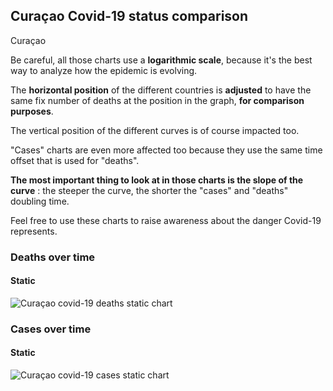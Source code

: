 ## Curaçao Covid-19 status comparison 

Curaçao



Be careful, all those charts use a **logarithmic scale**, because it's the best way to analyze how the epidemic is evolving.
 
The **horizontal position** of the different countries is **adjusted** to have the same fix number of deaths at the position in the graph, **for comparison purposes**.

The vertical position of the different curves is of course impacted too.

"Cases" charts are even more affected too because they use the same time offset that is used for "deaths".

**The most important thing to look at in those charts is the slope of the curve** : the steeper the curve, the shorter the "cases" and "deaths" doubling time.

Feel free to use these charts to raise awareness about the danger Covid-19 represents. 


 
### Deaths over time
 
#### Static
![Curaçao covid-19 deaths static chart](https://raw.githubusercontent.com/madlag/coronavirus_study/master/notebooks/graphs/2020-03-26/countries/Curaçao/2020-03-26_Curaçao_deaths.png "Curaçao covid-19 deaths static chart")   

 
### Cases over time
 
#### Static
![Curaçao covid-19 cases static chart](https://raw.githubusercontent.com/madlag/coronavirus_study/master/notebooks/graphs/2020-03-26/countries/Curaçao/2020-03-26_Curaçao_cases.png "Curaçao covid-19 cases static chart")   

